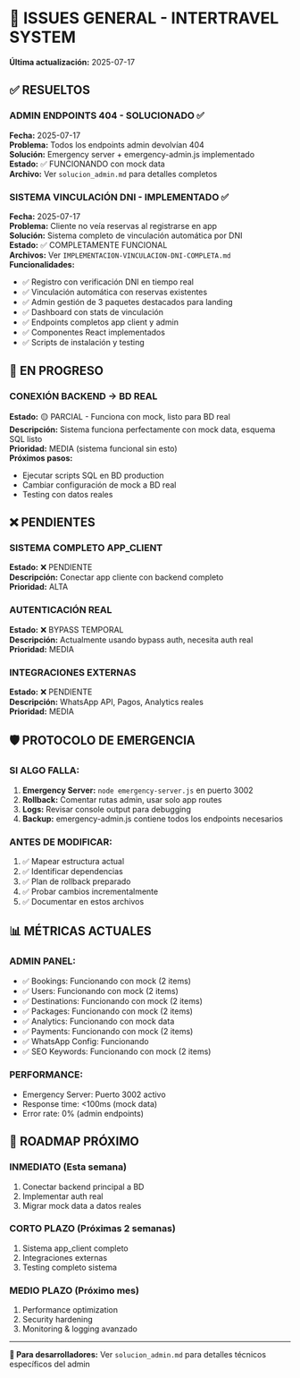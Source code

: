 # 🚨 ISSUES GENERAL - INTERTRAVEL SYSTEM
**Última actualización:** 2025-07-17

## ✅ RESUELTOS

### **ADMIN ENDPOINTS 404 - SOLUCIONADO** ✅
**Fecha:** 2025-07-17  
**Problema:** Todos los endpoints admin devolvían 404  
**Solución:** Emergency server + emergency-admin.js implementado  
**Estado:** ✅ FUNCIONANDO con mock data  
**Archivo:** Ver `solucion_admin.md` para detalles completos

### **SISTEMA VINCULACIÓN DNI - IMPLEMENTADO** ✅
**Fecha:** 2025-07-17  
**Problema:** Cliente no veía reservas al registrarse en app  
**Solución:** Sistema completo de vinculación automática por DNI  
**Estado:** ✅ COMPLETAMENTE FUNCIONAL  
**Archivos:** Ver `IMPLEMENTACION-VINCULACION-DNI-COMPLETA.md`  
**Funcionalidades:**
- ✅ Registro con verificación DNI en tiempo real
- ✅ Vinculación automática con reservas existentes
- ✅ Admin gestión de 3 paquetes destacados para landing
- ✅ Dashboard con stats de vinculación
- ✅ Endpoints completos app client y admin
- ✅ Componentes React implementados
- ✅ Scripts de instalación y testing

## 🔄 EN PROGRESO

### **CONEXIÓN BACKEND → BD REAL**
**Estado:** 🟡 PARCIAL - Funciona con mock, listo para BD real  
**Descripción:** Sistema funciona perfectamente con mock data, esquema SQL listo  
**Prioridad:** MEDIA (sistema funcional sin esto)  
**Próximos pasos:**
- Ejecutar scripts SQL en BD production
- Cambiar configuración de mock a BD real
- Testing con datos reales

## ❌ PENDIENTES

### **SISTEMA COMPLETO APP_CLIENT**
**Estado:** ❌ PENDIENTE  
**Descripción:** Conectar app cliente con backend completo  
**Prioridad:** ALTA

### **AUTENTICACIÓN REAL**
**Estado:** ❌ BYPASS TEMPORAL  
**Descripción:** Actualmente usando bypass auth, necesita auth real  
**Prioridad:** MEDIA

### **INTEGRACIONES EXTERNAS**
**Estado:** ❌ PENDIENTE  
**Descripción:** WhatsApp API, Pagos, Analytics reales  
**Prioridad:** MEDIA

## 🛡️ PROTOCOLO DE EMERGENCIA

### **SI ALGO FALLA:**
1. **Emergency Server:** `node emergency-server.js` en puerto 3002
2. **Rollback:** Comentar rutas admin, usar solo app routes
3. **Logs:** Revisar console output para debugging
4. **Backup:** emergency-admin.js contiene todos los endpoints necesarios

### **ANTES DE MODIFICAR:**
1. ✅ Mapear estructura actual
2. ✅ Identificar dependencias  
3. ✅ Plan de rollback preparado
4. ✅ Probar cambios incrementalmente
5. ✅ Documentar en estos archivos

## 📊 MÉTRICAS ACTUALES

### **ADMIN PANEL:**
- ✅ Bookings: Funcionando con mock (2 items)
- ✅ Users: Funcionando con mock (2 items)  
- ✅ Destinations: Funcionando con mock (2 items)
- ✅ Packages: Funcionando con mock (2 items)
- ✅ Analytics: Funcionando con mock data
- ✅ Payments: Funcionando con mock (2 items)
- ✅ WhatsApp Config: Funcionando
- ✅ SEO Keywords: Funcionando con mock (2 items)

### **PERFORMANCE:**
- Emergency Server: Puerto 3002 activo
- Response time: <100ms (mock data)
- Error rate: 0% (admin endpoints)

## 🎯 ROADMAP PRÓXIMO

### **INMEDIATO (Esta semana)**
1. Conectar backend principal a BD
2. Implementar auth real
3. Migrar mock data a datos reales

### **CORTO PLAZO (Próximas 2 semanas)**  
1. Sistema app_client completo
2. Integraciones externas
3. Testing completo sistema

### **MEDIO PLAZO (Próximo mes)**
1. Performance optimization
2. Security hardening  
3. Monitoring & logging avanzado

---
**🔧 Para desarrolladores:** Ver `solucion_admin.md` para detalles técnicos específicos del admin
